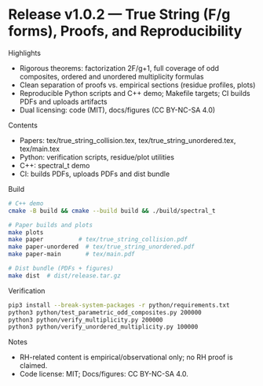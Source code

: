 # Release v1.0.2 — True String (F/g forms), Proofs, and Reproducibility

Highlights
- Rigorous theorems: factorization 2F/g+1, full coverage of odd composites, ordered and unordered multiplicity formulas
- Clean separation of proofs vs. empirical sections (residue profiles, plots)
- Reproducible Python scripts and C++ demo; Makefile targets; CI builds PDFs and uploads artifacts
- Dual licensing: code (MIT), docs/figures (CC BY-NC-SA 4.0)

Contents
- Papers: tex/true_string_collision.tex, tex/true_string_unordered.tex, tex/main.tex
- Python: verification scripts, residue/plot utilities
- C++: spectral_t demo
- CI: builds PDFs, uploads PDFs and dist bundle

Build
```bash
# C++ demo
cmake -B build && cmake --build build && ./build/spectral_t

# Paper builds and plots
make plots
make paper          # tex/true_string_collision.pdf
make paper-unordered  # tex/true_string_unordered.pdf
make paper-main       # tex/main.pdf

# Dist bundle (PDFs + figures)
make dist  # dist/release.tar.gz
```

Verification
```bash
pip3 install --break-system-packages -r python/requirements.txt
python3 python/test_parametric_odd_composites.py 200000
python3 python/verify_multiplicity.py 200000
python3 python/verify_unordered_multiplicity.py 100000
```

Notes
- RH-related content is empirical/observational only; no RH proof is claimed.
- Code license: MIT; Docs/figures: CC BY-NC-SA 4.0.